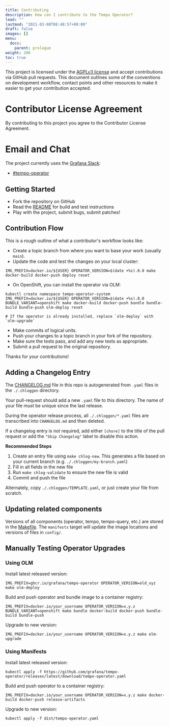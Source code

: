 ```yaml
---
title: Contributing
description: How can I contribute to the Tempo Operator?
lead: ""
lastmod: "2021-03-08T08:48:57+00:00"
draft: false
images: []
menu:
  docs:
    parent: prologue
weight: 200
toc: true
---
```


This project is licensed under the [AGPLv3 license](LICENSE) and accept
contributions via GitHub pull requests. This document outlines some of the
conventions on development workflow, contact points
and other resources to make it easier to get your contribution accepted.


# Contributor License Agreement

By contributing to this project you agree to the Contributor License Agreement.

# Email and Chat

The project currently uses the [Grafana Slack](https://grafana.slack.com):
- [#tempo-operator](https://grafana.slack.com/archives/C0414EUU39A)

## Getting Started

- Fork the repository on GitHub
- Read the [README](README.md) for build and test instructions
- Play with the project, submit bugs, submit patches!

## Contribution Flow

This is a rough outline of what a contributor's workflow looks like:

- Create a topic branch from where you want to base your work (usually `main`).
- Update the code and test the changes on your local cluster:
```
IMG_PREFIX=docker.io/${USER} OPERATOR_VERSION=$(date +%s).0.0 make docker-build docker-push deploy reset
```
- On OpenShift, you can install the operator via OLM:
```
kubectl create namespace tempo-operator-system
IMG_PREFIX=docker.io/${USER} OPERATOR_VERSION=$(date +%s).0.0 BUNDLE_VARIANT=openshift make docker-build docker-push bundle bundle-build bundle-push olm-deploy reset

# If the operator is already installed, replace `olm-deploy` with `olm-upgrade`
```
- Make commits of logical units.
- Push your changes to a topic branch in your fork of the repository.
- Make sure the tests pass, and add any new tests as appropriate.
- Submit a pull request to the original repository.

Thanks for your contributions!

## Adding a Changelog Entry

The [CHANGELOG.md](./CHANGELOG.md) file in this repo is autogenerated from `.yaml` files in the `./.chloggen` directory.

Your pull-request should add a new `.yaml` file to this directory. The name of your file must be unique since the last release.

During the operator release process, all `./.chloggen/*.yaml` files are transcribed into `CHANGELOG.md` and then deleted.

If a changelog entry is not required, add either `[chore]` to the title of the pull request or add the `"Skip Changelog"` label to disable this action.

**Recommended Steps**
1. Create an entry file using `make chlog-new`. This generates a file based on your current branch (e.g. `./.chloggen/my-branch.yaml`)
2. Fill in all fields in the new file
3. Run `make chlog-validate` to ensure the new file is valid
4. Commit and push the file

Alternately, copy `./.chloggen/TEMPLATE.yaml`, or just create your file from scratch.

## Updating related components
Versions of all components (operator, tempo, tempo-query, etc.) are stored in the [Makefile](Makefile).
The `manifests` target will update the image locations and versions of files in `config/`.

## Manually Testing Operator Upgrades
### Using OLM
Install latest released version:
```
IMG_PREFIX=ghcr.io/grafana/tempo-operator OPERATOR_VERSION=old_xyz make olm-deploy
```

Build and push operator and bundle image to a container registry:
```
IMG_PREFIX=docker.io/your_username OPERATOR_VERSION=x.y.z BUNDLE_VARIANT=openshift make bundle docker-build docker-push bundle-build bundle-push
```

Upgrade to new version:
```
IMG_PREFIX=docker.io/your_username OPERATOR_VERSION=x.y.z make olm-upgrade
```

### Using Manifests
Install latest released version:
```
kubectl apply -f https://github.com/grafana/tempo-operator/releases/latest/download/tempo-operator.yaml
```

Build and push operator to a container registry:
```
IMG_PREFIX=docker.io/your_username OPERATOR_VERSION=x.y.z make docker-build docker-push release-artifacts
```

Upgrade to new version:
```
kubectl apply -f dist/tempo-operator.yaml
```
